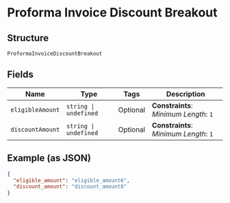 
# Proforma Invoice Discount Breakout

## Structure

`ProformaInvoiceDiscountBreakout`

## Fields

| Name | Type | Tags | Description |
|  --- | --- | --- | --- |
| `eligibleAmount` | `string \| undefined` | Optional | **Constraints**: *Minimum Length*: `1` |
| `discountAmount` | `string \| undefined` | Optional | **Constraints**: *Minimum Length*: `1` |

## Example (as JSON)

```json
{
  "eligible_amount": "eligible_amount6",
  "discount_amount": "discount_amount8"
}
```

